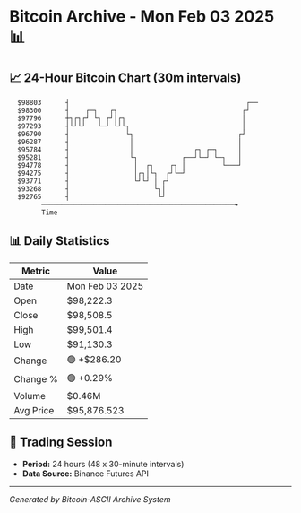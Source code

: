 # Bitcoin Archive - Mon Feb 03 2025 📊

## 📈 24-Hour Bitcoin Chart (30m intervals)

```
  $98803      ┤                                            ┌── 
  $98300      ┤    ┌─┐   ┌┐                               ┌┘   
  $97796      ┼┐┌┐┌┘ └┐ ┌┘│┌┐                             │    
  $97293      ┤└┘└┘   └─┘ └┘└┐                            │    
  $96790      ┤              └┐                          ┌┘    
  $96287      ┤               │                          │     
  $95784      ┤               │               ┌┐ ┌─┐     │     
  $95281      ┤               └┐           ┌──┘└─┘ └─┐   │     
  $94778      ┤                │  ┌┐    ┌┐ │         └───┘     
  $94275      ┤                │┌┐│└┐  ┌┘└─┘                   
  $93771      ┤                └┘└┘ │ ┌┘                       
  $93268      ┤                     └┐│                        
  $92765      ┤                      └┘                        
        ────────────────────────────────────────────────→
        Time
```

## 📊 Daily Statistics

| Metric | Value |
|--------|-------|
| Date | Mon Feb 03 2025 |
| Open | $98,222.3 |
| Close | $98,508.5 |
| High | $99,501.4 |
| Low | $91,130.3 |
| Change | 🟢 +$286.20 |
| Change % | 🟢 +0.29% |
| Volume | $0.46M |
| Avg Price | $95,876.523 |

## 📅 Trading Session

- **Period:** 24 hours (48 x 30-minute intervals)
- **Data Source:** Binance Futures API

---
*Generated by Bitcoin-ASCII Archive System*
